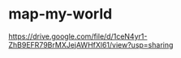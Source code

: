 # map-my-world




https://drive.google.com/file/d/1ceN4yr1-ZhB9EFR79BrMXJejAWHfXl61/view?usp=sharing
